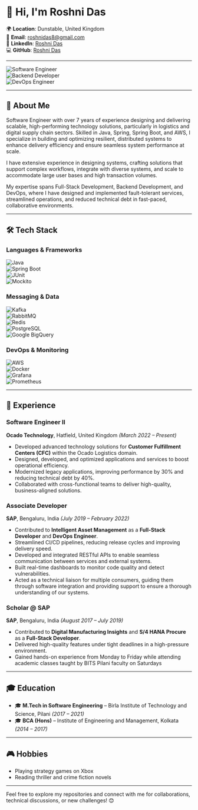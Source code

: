 # 👋 Hi, I'm **Roshni Das**

🌍 **Location**: Dunstable, United Kingdom  
📧 **Email**: [roshnidas8@gmail.com](mailto:roshnidas8@gmail.com)  
🔗 **LinkedIn**: [Roshni Das](https://www.linkedin.com/in/roshni-das/)  
💻 **GitHub**: [Roshni Das](https://github.com/roshnidas)  

---

![Software Engineer](https://img.shields.io/badge/Software%20Engineer-Java%20%7C%20Spring%20Boot-blue?style=for-the-badge&logo=java&logoColor=white)  
![Backend Developer](https://img.shields.io/badge/Backend%20Developer-Distributed%20Systems-blueviolet?style=for-the-badge&logo=databricks&logoColor=white)  
![DevOps Engineer](https://img.shields.io/badge/DevOps-Docker%20%7C%20AWS-success?style=for-the-badge&logo=docker&logoColor=white)  

---

## 🚀 **About Me**

Software Engineer with over 7 years of experience designing and delivering scalable, high-performing technology solutions, particularly in logistics and digital supply chain sectors. Skilled in Java, Spring, Spring Boot, and AWS, I specialize in building and optimizing resilient, distributed systems to enhance delivery efficiency and ensure seamless system performance at scale.

I have extensive experience in designing systems, crafting solutions that support complex workflows, integrate with diverse systems, and scale to accommodate large user bases and high transaction volumes.

My expertise spans Full-Stack Development, Backend Development, and DevOps, where I have designed and implemented fault-tolerant services, streamlined operations, and reduced technical debt in fast-paced, collaborative environments.

---

## 🛠 **Tech Stack**

### **Languages & Frameworks**  
![Java](https://img.shields.io/badge/Java-ED8B00?style=for-the-badge&logo=java&logoColor=white)  
![Spring Boot](https://img.shields.io/badge/Spring_Boot-6DB33F?style=for-the-badge&logo=spring&logoColor=white)  
![JUnit](https://img.shields.io/badge/JUnit-25A162?style=for-the-badge&logo=junit5&logoColor=white)  
![Mockito](https://img.shields.io/badge/Mockito-4DB6AC?style=for-the-badge)  

### **Messaging & Data**  
![Kafka](https://img.shields.io/badge/Kafka-000000?style=for-the-badge&logo=apache-kafka&logoColor=white)  
![RabbitMQ](https://img.shields.io/badge/RabbitMQ-FF6600?style=for-the-badge&logo=rabbitmq&logoColor=white)  
![Redis](https://img.shields.io/badge/Redis-DC382D?style=for-the-badge&logo=redis&logoColor=white)  
![PostgreSQL](https://img.shields.io/badge/PostgreSQL-316192?style=for-the-badge&logo=postgresql&logoColor=white)  
![Google BigQuery](https://img.shields.io/badge/BigQuery-4285F4?style=for-the-badge&logo=google-cloud&logoColor=white)  

### **DevOps & Monitoring**  
![AWS](https://img.shields.io/badge/AWS-232F3E?style=for-the-badge&logo=amazon-aws&logoColor=white)  
![Docker](https://img.shields.io/badge/Docker-2496ED?style=for-the-badge&logo=docker&logoColor=white)  
![Grafana](https://img.shields.io/badge/Grafana-F2A900?style=for-the-badge&logo=grafana&logoColor=white)  
![Prometheus](https://img.shields.io/badge/Prometheus-E6522C?style=for-the-badge&logo=prometheus&logoColor=white)  

---

## 🌟 **Experience**

### **Software Engineer II**  
**Ocado Technology**, Hatfield, United Kingdom *(March 2022 – Present)*  
- Developed advanced technology solutions for **Customer Fulfillment Centers (CFC)** within the Ocado Logistics domain.  
- Designed, developed, and optimized applications and services to boost operational efficiency.  
- Modernized legacy applications, improving performance by 30% and reducing technical debt by 40%.  
- Collaborated with cross-functional teams to deliver high-quality, business-aligned solutions.  

### **Associate Developer**  
**SAP**, Bengaluru, India *(July 2019 – February 2022)*  
- Contributed to **Intelligent Asset Management** as a **Full-Stack Developer** and **DevOps Engineer**.  
- Streamlined CI/CD pipelines, reducing release cycles and improving delivery speed.
- Developed and integrated RESTful APIs to enable seamless communication between services and external systems.
- Built real-time dashboards to monitor code quality and detect vulnerabilities.
- Acted as a technical liaison for multiple consumers, guiding them through software integration and providing
support to ensure a thorough understanding of our systems.

### **Scholar @ SAP**  
**SAP**, Bengaluru, India *(August 2017 – July 2019)*  
- Contributed to **Digital Manufacturing Insights** and **S/4 HANA Procure** as a **Full-Stack Developer**.  
- Delivered high-quality features under tight deadlines in a high-pressure environment.
- Gained hands-on experience from Monday to Friday while attending academic classes taught by BITS Pilani
faculty on Saturdays

---

## 🎓 **Education**

- 🎓 **M.Tech in Software Engineering** – Birla Institute of Technology and Science, Pilani *(2017 – 2021)*  
- 🎓 **BCA (Hons)** – Institute of Engineering and Management, Kolkata *(2014 – 2017)*  

---

## 🎮 **Hobbies**

- Playing strategy games on Xbox  
- Reading thriller and crime fiction novels  

---

Feel free to explore my repositories and connect with me for collaborations, technical discussions, or new challenges! 😊
